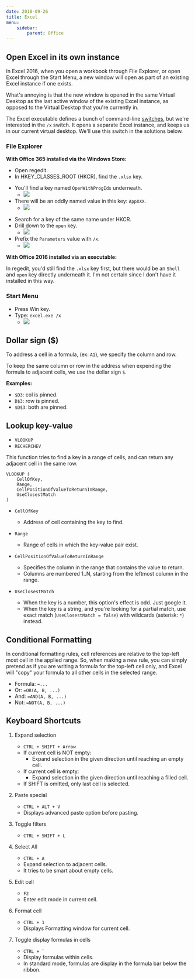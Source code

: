 ```yaml
---
date: 2018-09-26
title: Excel
menu:
    sidebar:
        parent: Office
---
```



## Open Excel in its own instance
In Excel 2016, when you open a workbook through File Explorer, or open Excel through the Start Menu, a new window will open as part of an existing Excel instance if one exists.

What's annoying is that the new window is opened in the same Virtual Desktop as the last active window of the existing Excel instance, as opposed to the Virtual Desktop that you're currently in.

The Excel executable defines a bunch of command-line [switches](https://support.office.com/en-us/article/079164cd-4ef5-4178-b235-441737deb3a6), but we're interested in the `/x` switch. It opens a separate Excel instance, and keeps us in our current virtual desktop. We'll use this switch in the solutions below.

### File Explorer

__With Office 365 installed via the Windows Store:__

- Open regedit.
- In HKEY_CLASSES_ROOT (HKCR), find the `.xlsx` key.
+ You'll find a key named `OpenWithProgIds` underneath.
    + ![](../images/Excel-Open.PNG)
+ There will be an oddly named value in this key: `AppXXX`.
    + ![](../images/Excel-Open2.PNG)
- Search for a key of the same name under HKCR.
- Drill down to the `open` key.
    + ![](../images/Excel-Explorer.PNG)
- Prefix the `Parameters` value with `/x`.
    + ![](../images/Excel-Keys.PNG)


__With Office 2016 installed via an executable:__

In regedit, you'd still find the `.xlsx` key first, but there would be an `Shell` and `open` key directly underneath it. I'm not certain since I don't have it installed in this way.


### Start Menu
- Press Win key.
- Type: `excel.exe /x`
    + ![](../images/Excel-Start.png)




## Dollar sign ($)
To address a cell in a formula, (ex: `A1`), we specify the column and row.

To keep the same column or row in the address when expending the formula to adjacent cells, we use the dollar sign `$`.

__Examples:__

- `$D3`: col is pinned.
- `D$3`: row is pinned.
- `$D$3`: both are pinned.



## Lookup key-value
- `VLOOKUP`
- `RECHERCHEV`

This function tries to find a key in a range of cells, and can return any adjacent cell in the same row.

```
VLOOKUP (
    CellOfKey, 
    Range, 
    CellPositionOfValueToReturnInRange,
    UseClosestMatch
) 
```

- `CellOfKey`
    + Address of cell containing the key to find.

- `Range`
    + Range of cells in which the key-value pair exist.

- `CellPositionOfValueToReturnInRange`
    + Specifies the column in the range that contains the value to return.
    + Columns are numbered 1..N, starting from the leftmost column in the range.

- `UseClosestMatch`
    + When the key is a number, this option's effect is odd. Just google it.
    + When the key is a string, and you're looking for a partial match, use exact match (`UseClosestMatch = false`) with wildcards (asterisk: `*`) instead.



## Conditional Formatting
In conditional formatting rules, cell references are relative to the top-left most cell in the applied range. So, when making a new rule, you can simply pretend as if you are writing a formula for the top-left cell only, and Excel will "copy" your formula to all other cells in the selected range.

- Formula: `=...`
- Or: `=OR(A, B, ...)`
- And: `=AND(A, B, ...)`
- Not: `=NOT(A, B, ...)`



## Keyboard Shortcuts
1. Expand selection
    + `CTRL + SHIFT + Arrow`
    + If current cell is NOT empty:
        + Expand selection in the given direction until reaching an empty cell.
    + If current cell is empty:
        + Expand selection in the given direction until reaching a filled cell.
    + If SHIFT is omitted, only last cell is selected.

2. Paste special
    + `CTRL + ALT + V`
    + Displays advanced paste option before pasting.

3. Toggle filters
    + `CTRL + SHIFT + L`

4. Select All
    + `CTRL + A`
    + Expand selection to adjacent cells.
    + It tries to  be smart about empty cells.
5. Edit cell
    + `F2`
    + Enter edit mode in current cell.

6. Format cell
    + `CTRL + 1`
    + Displays Formatting window for current cell.

7. Toggle display formulas in cells
    + ``CTRL + ` ``
    + Display formulas within cells.
    + In standard mode, formulas are display in the formula bar below the ribbon.